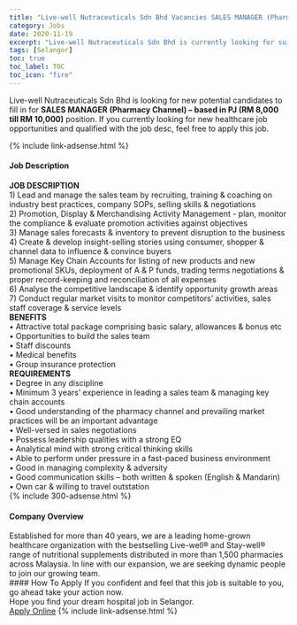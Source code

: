 ```yaml
---
title: "Live-well Nutraceuticals Sdn Bhd Vacancies SALES MANAGER (Pharmacy Channel) –  based in PJ (RM 8,000 till RM 10,000)" 
category: Jobs 
date: 2020-11-19 
excerpt: "Live-well Nutraceuticals Sdn Bhd is currently looking for suitable person to fill in the SALES MANAGER (Pharmacy Channel) –  based in PJ (RM 8,000 till RM 10,000) which positioned at Selangor" 
tags: [Selangor] 
toc: true 
toc_label: TOC 
toc_icon: "fire" 
--- 
```


<p>Live-well Nutraceuticals Sdn Bhd is looking for new potential candidates to fill in for <b>SALES MANAGER (Pharmacy Channel) –  based in PJ (RM 8,000 till RM 10,000)</b> position. If you currently looking for new healthcare job opportunities and qualified with the job desc, feel free to apply this job.
</p>{% include link-adsense.html %} 
<div><div><div><h4>Job Description</h4></div></div><div><div><span><div><div><strong>JOB DESCRIPTION</strong></div><div>1) Lead and manage the sales team by recruiting, training &amp; coaching on industry best practices, company SOPs, selling skills &amp; negotiations<br>2) Promotion, Display &amp; Merchandising Activity Management - plan, monitor the compliance &amp; evaluate promotion activities against objectives<br>3) Manage sales forecasts &amp; inventory to prevent disruption to the business<br>4) Create &amp; develop insight-selling stories using consumer, shopper &amp; channel data to influence &amp; convince buyers<br>5) Manage Key Chain Accounts for listing of new products and new promotional SKUs, deployment of A &amp; P funds, trading terms negotiations &amp; proper record-keeping and reconciliation of all expenses<br>6) Analyse the competitive landscape &amp; identify opportunity growth areas<br>7) Conduct regular market visits to monitor competitors&#8217; activities, sales staff coverage &amp; service levels</div><div><strong>BENEFITS</strong></div><div>&#8226; Attractive total package comprising basic salary, allowances &amp; bonus etc<br>&#8226; Opportunities to build the sales team<br>&#8226; Staff discounts<br>&#8226; Medical benefits<br>&#8226; Group insurance protection</div><div><strong>REQUIREMENTS</strong></div><div>&#8226; Degree in any discipline<br>&#8226; Minimum 3 years&#8217; experience in leading a sales team &amp; managing key chain accounts<br>&#8226; Good understanding of the pharmacy channel and prevailing market practices will be an important advantage<br>&#8226; Well-versed in sales negotiations<br>&#8226; Possess leadership qualities with a strong EQ<br>&#8226; Analytical mind with strong critical thinking skills<br>&#8226; Able to perform under pressure in a fast-paced business environment<br>&#8226; Good in managing complexity &amp; adversity<br>&#8226; Good communication skills &#8211; both written &amp; spoken (English &amp; Mandarin)<br>&#8226; Own car &amp; willing to travel outstation</div></div></span></div></div></div> 
{% include 300-adsense.html %} 
<div><div><div><h4>Company Overview</h4></div></div><div><div><span><div><div>
	Established for more than 40 years, we are a leading home-grown healthcare organization with the bestselling Live-well&#174; and Stay-well&#174; range of nutritional supplements distributed in more than 1,500 pharmacies across Malaysia. In line with our expansion, we are seeking dynamic people to join our growing team.</div></div></span></div></div></div> 
#### How To Apply 
If you confident and feel that this job is suitable to you, go ahead take your action now. <br/> 
Hope you find your dream hospital job in Selangor. <br/> 
<a href="https://www.jobstreet.com.my/en/job/sales-manager-pharmacy-channel-based-in-pj-rm-8-000-till-rm-10-000-4420762?jobId=jobstreet-my-job-4420762&sectionRank=5&token=0~b6067a6c-f028-43c8-9f88-ef3f8fa9ed94&fr=SRP%20View%20In%20New%20Ta" class="btn btn--warning" target="_blank" rel="nofollow noopenner">Apply Online</a> 
{% include link-adsense.html %} 